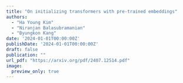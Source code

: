 ```yaml
---
title: "On initializing transformers with pre-trained embeddings"
authors:
  - "Ha Young Kim"
  - "Niranjan Balasubramanian"
  - "Byungkon Kang"
date: '2024-01-01T00:00:00Z'
publishDate: '2024-01-01T00:00:00Z'
draft: false
publication: ""
url_pdf: "https://arxiv.org/pdf/2407.12514.pdf"
image:
  preview_only: true
---
```

